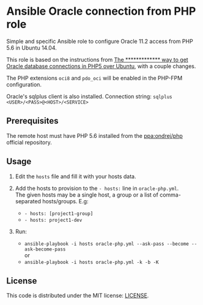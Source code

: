 # Ansible Oracle connection from PHP role

Simple and specific Ansible role to configure Oracle 11.2 access from PHP 5.6 in Ubuntu 14.04.

This role is based on the instructions from [The ************* way to get Oracle database connections in PHP5 over Ubuntu](https://github.com/tassoevan/pdo-oci-extension), with a couple changes.

The PHP extensions ```oci8``` and ```pdo_oci``` will be enabled in the PHP-FPM configuration.

Oracle's sqlplus client is also installed. Connection string: ```sqlplus <USER>/<PASS>@<HOST>/<SERVICE>```

## Prerequisites

The remote host must have PHP 5.6 installed from the [ppa:ondrej/php](https://launchpad.net/~ondrej/+archive/ubuntu/php) official repository.

## Usage

1. Edit the ```hosts``` file and fill it with your hosts data.

2. Add the hosts to provision to the ```- hosts:``` line in ```oracle-php.yml```.  
   The given hosts may be a single host, a group or a list of comma-separated hosts/groups.
   E.g:
     - ```- hosts: [project1-group]```
     - ```- hosts: project1-dev```

5. Run:
    * ```ansible-playbook -i hosts oracle-php.yml --ask-pass --become --ask-become-pass```  
    or
    * ```ansible-playbook -i hosts oracle-php.yml -k -b -K```

## License

This code is distributed under the MIT license: [LICENSE](LICENSE).
